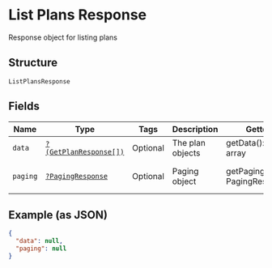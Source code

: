 
# List Plans Response

Response object for listing plans

## Structure

`ListPlansResponse`

## Fields

| Name | Type | Tags | Description | Getter | Setter |
|  --- | --- | --- | --- | --- | --- |
| `data` | [`?(GetPlanResponse[])`](../../doc/models/get-plan-response.md) | Optional | The plan objects | getData(): ?array | setData(?array data): void |
| `paging` | [`?PagingResponse`](../../doc/models/paging-response.md) | Optional | Paging object | getPaging(): ?PagingResponse | setPaging(?PagingResponse paging): void |

## Example (as JSON)

```json
{
  "data": null,
  "paging": null
}
```

